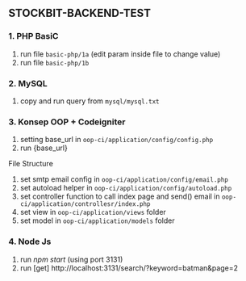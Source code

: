 ## STOCKBIT-BACKEND-TEST

### **1. PHP BasiC**

1. run file `basic-php/1a` (edit param inside file to change value)
2. run file `basic-php/1b` 

### **2. MySQL**

1. copy and run query from `mysql/mysql.txt`

### **3. Konsep OOP + Codeigniter**

1. setting base_url in `oop-ci/application/config/config.php`
2. run {base_url}

File Structure

1. set smtp email config in `oop-ci/application/config/email.php`
2. set autoload helper in `oop-ci/application/config/autoload.php`
3. set controller function to call index page and send() email in `oop-ci/application/controllesr/index.php`
4. set view in `oop-ci/application/views` folder
5. set model in `oop-ci/application/models` folder

### **4. Node Js**

1. run *npm start* (using port 3131)
2. run [get] http://localhost:3131/search/?keyword=batman&page=2
